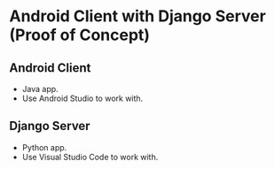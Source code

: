 # Android Client with Django Server (Proof of Concept)

## Android Client

- Java app.
- Use Android Studio to work with.

## Django Server

- Python app.
- Use Visual Studio Code to work with.

